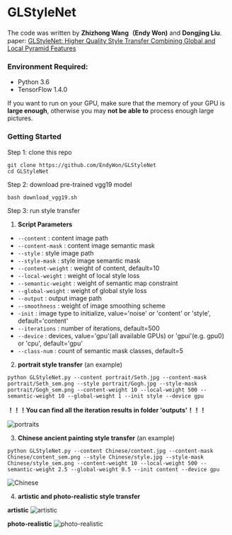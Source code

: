 
# GLStyleNet
The code was written by **Zhizhong Wang（Endy Won)** and **Dongjing Liu**.
paper: [GLStyleNet: Higher Quality Style Transfer Combining Global and Local Pyramid Features](https://github.com/EndyWon/GLStyleNet/edit/master/README.md)
### Environment Required:
- Python 3.6
- TensorFlow 1.4.0

If you want to run on your GPU, make sure that the memory of your GPU is **large enough**, otherwise you may **not be able to**  process enough large pictures.
### Getting Started
Step 1: clone this repo


`git clone https://github.com/EndyWon/GLStyleNet`  
`cd GLStyleNet`


Step 2: download pre-trained vgg19 model


`bash download_vgg19.sh`


Step 3:  run style transfer
1. **Script Parameters**
  * `--content`  : content image path
  * `--content-mask`  : content image semantic mask
  * `--style`  : style image path
  * `--style-mask`  : style image semantic mask
  * `--content-weight`  : weight of content, default=10
  * `--local-weight`  : weight of local style loss
  * `--semantic-weight`  : weight of semantic map constraint
  * `--global-weight`  : weight of global style loss
  * `--output`  : output image path
  * `--smoothness`  : weight of image smoothing scheme
  * `-init`  : image type to initialize, value='noise' or 'content' or 'style', default='content'
  * `--iterations`   : number of iterations, default=500
  * `--device`  : devices, value='gpu'(all available GPUs) or 'gpui'(e.g. gpu0) or 'cpu', default='gpu'
  * `--class-num`   : count of semantic mask classes, default=5

2. **portrait style transfer** (an example)


`python GLStyleNet.py --content portrait/Seth.jpg --content-mask portrait/Seth_sem.png --style portrait/Gogh.jpg --style-mask portrait/Gogh_sem.png --content-weight 10 --local-weight 500 --semantic-weight 10 --global-weight 1 --init style --device gpu`


**！！！You can find all the iteration results in folder 'outputs'！！！**

![portraits](https://github.com/EndyWon/GLStyleNet/blob/master/examples/portraits.png)

3. **Chinese ancient painting style transfer** (an example)


`python GLStyleNet.py --content Chinese/content.jpg --content-mask Chinese/content_sem.png --style Chinese/style.jpg --style-mask Chinese/style_sem.png --content-weight 10 --local-weight 500 --semantic-weight 2.5 --global-weight 0.5 --init content --device gpu`

![Chinese](https://github.com/EndyWon/GLStyleNet/blob/master/examples/Chinese.png)

4. **artistic and photo-realistic style transfer**

**artistic**
![artistic](https://github.com/EndyWon/GLStyleNet/blob/master/examples/artistic.png)

**photo-realistic**
![photo-realistic](https://github.com/EndyWon/GLStyleNet/blob/master/examples/photo-realistic.png)
